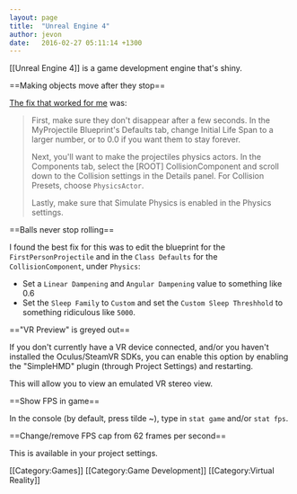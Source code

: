 ```yaml
---
layout: page
title:  "Unreal Engine 4"
author: jevon
date:   2016-02-27 05:11:14 +1300
---
```


[[Unreal Engine 4]] is a game development engine that's shiny.

==Making objects move after they stop==

<a href="https://answers.unrealengine.com/questions/41352/making-objects-move-after-theyve-stopped.html">The fix that worked for me</a> was:

<blockquote>
First, make sure they don't disappear after a few seconds. In the MyProjectile Blueprint's Defaults tab, change Initial Life Span to a larger number, or to 0.0 if you want them to stay forever.

Next, you'll want to make the projectiles physics actors. In the Components tab, select the [ROOT] CollisionComponent and scroll down to the Collision settings in the Details panel. For Collision Presets, choose `PhysicsActor`.

Lastly, make sure that Simulate Physics is enabled in the Physics settings.
</blockquote>

==Balls never stop rolling==

I found the best fix for this was to edit the blueprint for the `FirstPersonProjectile` and in the `Class Defaults` for the `CollisionComponent`, under `Physics`:

* Set a `Linear Dampening` and `Angular Dampening` value to something like 0.6
* Set the `Sleep Family` to `Custom` and set the `Custom Sleep Threshhold` to something ridiculous like `5000`.

=="VR Preview" is greyed out==

If you don't currently have a VR device connected, and/or you haven't installed the Oculus/SteamVR SDKs, you can enable this option by enabling the "SimpleHMD" plugin (through Project Settings) and restarting.

This will allow you to view an emulated VR stereo view.

==Show FPS in game==

In the console (by default, press tilde ~), type in `stat game` and/or `stat fps`.

==Change/remove FPS cap from 62 frames per second==

This is available in your project settings.

[[Category:Games]]
[[Category:Game Development]]
[[Category:Virtual Reality]]